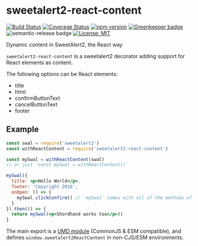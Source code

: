 # sweetalert2-react-content

[![Build Status](https://travis-ci.org/sweetalert2/sweetalert2-react-content.svg?branch=master)](https://travis-ci.org/sweetalert2/sweetalert2-react-content)
[![Coverage Status](https://coveralls.io/repos/github/sweetalert2/sweetalert2-react-content/badge.svg?branch=master)](https://coveralls.io/github/sweetalert2/sweetalert2-react-content?branch=master)
[![npm version](https://badge.fury.io/js/sweetalert2-react-content.svg)](https://www.npmjs.com/packages/sweetalert2-react-content)
[![Greenkeeper badge](https://badges.greenkeeper.io/sweetalert2/sweetalert2-react-content.svg)](https://greenkeeper.io/)
![semantic-release badge](https://img.shields.io/badge/%20%20%F0%9F%93%A6%F0%9F%9A%80-semantic--release-e10079.svg)
[![License: MIT](https://img.shields.io/badge/License-MIT-yellow.svg)](https://opensource.org/licenses/MIT)

Dynamic content in SweetAlert2, the React way

`sweetalert2-react-content` is a sweetalert2 decorator adding support for React elements as content.

The following options can be React elements:

 - title
 - html
 - confirmButtonText
 - cancelButtonText
 - footer

## Example

```jsx
const swal = require('sweetalert2')
const withReactContent = require('sweetalert2-react-content')

const mySwal = withReactContent(swal)
// or just `const mySwal = withReactContent()`

mySwal({
  title: <p>Hello World</p>,
  footer: 'Copyright 2018',
  onOpen: () => {
    mySwal.clickConfirm() // `mySwal` comes with all of the methods of `swal`
  }
}).then(() => {
  return mySwal(<p>Shordhand works too</p>))
}
```

The main export is a [UMD module](https://github.com/umdjs/umd) (CommonJS & ESM compatible), and defines `window.sweetalert2ReactContent` in non-CJS/ESM environments.
